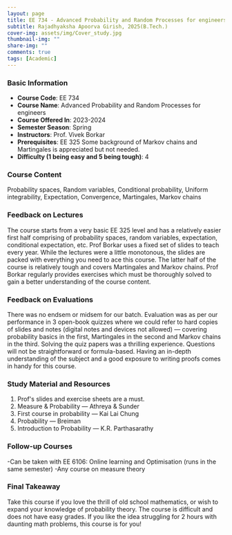 ```yaml
---
layout: page
title: EE 734 - Advanced Probability and Random Processes for engineers
subtitle: Rajadhyaksha Apoorva Girish, 2025(B.Tech.)
cover-img: assets/img/Cover_study.jpg
thumbnail-img: ""
share-img: ""
comments: true
tags: [Academic]
---
```


### Basic Information

- **Course Code**: EE 734
- **Course Name**: Advanced Probability and Random Processes for engineers
- **Course Offered In**: 2023-2024
- **Semester Season**: Spring
- **Instructors**: Prof. Vivek Borkar
- **Prerequisites**: EE 325
Some background of Markov chains and Martingales is appreciated but not needed.
- **Difficulty (1 being easy and 5 being tough)**: 4

### Course Content
Probability spaces, Random variables, Conditional probability, Uniform integrability, Expectation, Convergence, Martingales, Markov chains

### Feedback on Lectures
The course starts from a very basic EE 325 level and has a relatively easier first half comprising of probability spaces, random variables, expectation, conditional expectation, etc. Prof Borkar uses a fixed set of slides to teach every year. While the lectures were a little monotonous, the slides are packed with everything you need to ace this course. The latter half of the course is relatively tough and covers Martingales and Markov chains. Prof Borkar regularly provides exercises which must be thoroughly solved to gain a better understanding of the course content.

### Feedback on Evaluations
There was no endsem or midsem for our batch. Evaluation was as per our performance in 3 open-book quizzes where we could refer to hard copies of slides and notes (digital notes and devices not allowed) — covering probability basics in the first, Martingales in the second and Markov chains in the third. Solving the quiz papers was a thrilling experience. Questions will not be straightforward or formula-based. Having an in-depth understanding of the subject and a good exposure to writing proofs comes in handy for this course.

### Study Material and Resources
1. Prof's slides and exercise sheets are a must. 
2. Measure & Probability — Athreya & Sunder
3. First course in probability — Kai Lai Chung
4. Probability — Breiman
5. Introduction to Probability — K.R. Parthasarathy

### Follow-up Courses
-Can be taken with EE 6106: Online learning and Optimisation (runs in the same semester)
-Any course on measure theory

### Final Takeaway
Take this course if you love the thrill of old school mathematics, or wish to expand your knowledge of probability theory. The course is difficult and does not have easy grades. If you like the idea struggling for 2 hours with daunting math problems, this course is for you!

